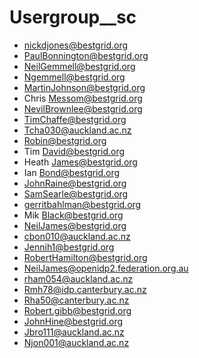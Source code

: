 # Usergroup__sc

- nickdjones@bestgrid.org
- PaulBonnington@bestgrid.org
- NeilGemmell@bestgrid.org
- Ngemmell@bestgrid.org
- MartinJohnson@bestgrid.org
- Chris Messom@bestgrid.org
- NevilBrownlee@bestgrid.org
- TimChaffe@bestgrid.org
- Tcha030@auckland.ac.nz
- Robin@bestgrid.org
- Tim David@bestgrid.org
- Heath James@bestgrid.org
- Ian Bond@bestgrid.org
- JohnRaine@bestgrid.org
- SamSearle@bestgrid.org
- gerritbahlman@bestgrid.org
- Mik Black@bestgrid.org
- NeilJames@bestgrid.org
- cbon010@auckland.ac.nz
- Jennih1@bestgrid.org
- RobertHamilton@bestgrid.org
- NeilJames@openidp2.federation.org.au
- rham054@auckland.ac.nz
- Rmh78@idp.canterbury.ac.nz
- Rha50@canterbury.ac.nz
- Robert.gibb@bestgrid.org
- JohnHine@bestgrid.org
- Jbro111@auckland.ac.nz
- Njon001@auckland.ac.nz
